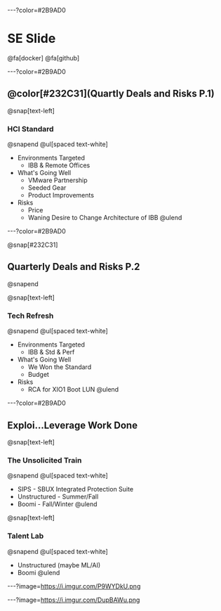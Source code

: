 ---?color=#2B9AD0
# SE Slide
@fa[docker] @fa[github]


---?color=#2B9AD0

## @color[#232C31](Quartly Deals and Risks P.1)

@snap[text-left]
### HCI Standard
@snapend
@ul[spaced text-white]
- Environments Targeted
  - IBB & Remote Offices
- What's Going Well
  - VMware Partnership
  - Seeded Gear
  - Product Improvements
- Risks
  - Price
  - Waning Desire to Change Architecture of IBB
@ulend

---?color=#2B9AD0

@snap[#232C31]
## Quarterly Deals and Risks P.2
@snapend

@snap[text-left]
### Tech Refresh
@snapend
@ul[spaced text-white]
- Environments Targeted
  - IBB & Std & Perf
- What's Going Well
  - We Won the Standard
  - Budget
- Risks
  - RCA for XIO1 Boot LUN
@ulend


---?color=#2B9AD0

## Exploi...Leverage Work Done

@snap[text-left]
### The Unsolicited Train
@snapend
@ul[spaced text-white]
  - SIPS - SBUX Integrated Protection Suite
  - Unstructured - Summer/Fall
  - Boomi - Fall/Winter
@ulend

@snap[text-left]
### Talent Lab
@snapend
@ul[spaced text-white]
  - Unstructured (maybe ML/AI)
  - Boomi
@ulend

---?image=https://i.imgur.com/P9WYDkU.png


---?image=https://i.imgur.com/DupBAWu.png
